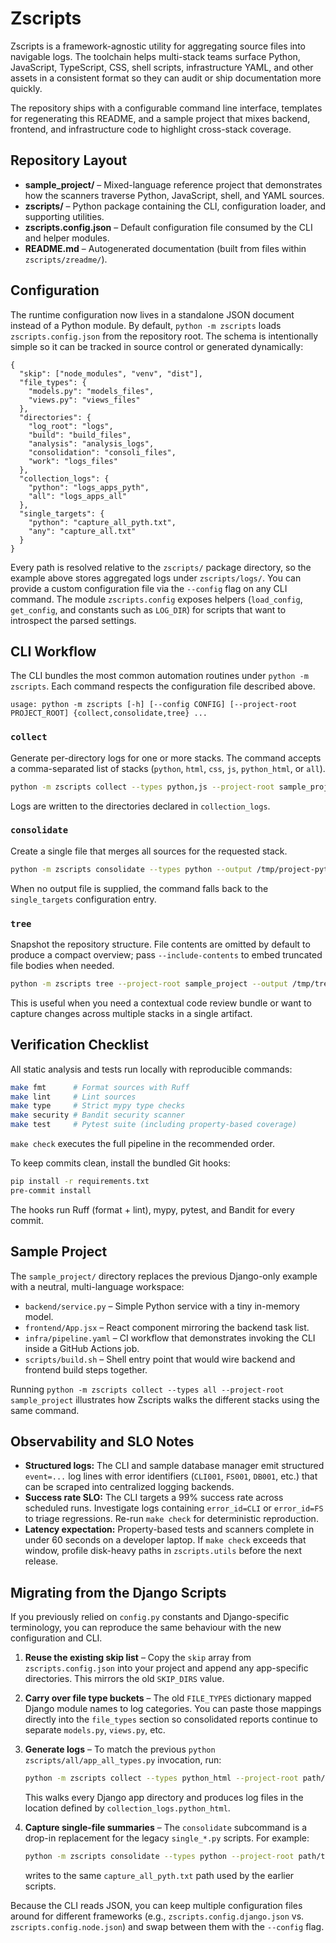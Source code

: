 # Zscripts

Zscripts is a framework-agnostic utility for aggregating source files into
navigable logs. The toolchain helps multi-stack teams surface Python, JavaScript,
TypeScript, CSS, shell scripts, infrastructure YAML, and other assets in a
consistent format so they can audit or ship documentation more quickly.

The repository ships with a configurable command line interface, templates for
regenerating this README, and a sample project that mixes backend, frontend, and
infrastructure code to highlight cross-stack coverage.

## Repository Layout

- **sample_project/** – Mixed-language reference project that demonstrates how
  the scanners traverse Python, JavaScript, shell, and YAML sources.
- **zscripts/** – Python package containing the CLI, configuration loader, and
  supporting utilities.
- **zscripts.config.json** – Default configuration file consumed by the CLI and
  helper modules.
- **README.md** – Autogenerated documentation (built from files within
  `zscripts/zreadme/`).

## Configuration

The runtime configuration now lives in a standalone JSON document instead of a
Python module. By default, `python -m zscripts` loads `zscripts.config.json` from
the repository root. The schema is intentionally simple so it can be tracked in
source control or generated dynamically:

```jsonc
{
  "skip": ["node_modules", "venv", "dist"],
  "file_types": {
    "models.py": "models_files",
    "views.py": "views_files"
  },
  "directories": {
    "log_root": "logs",
    "build": "build_files",
    "analysis": "analysis_logs",
    "consolidation": "consoli_files",
    "work": "logs_files"
  },
  "collection_logs": {
    "python": "logs_apps_pyth",
    "all": "logs_apps_all"
  },
  "single_targets": {
    "python": "capture_all_pyth.txt",
    "any": "capture_all.txt"
  }
}
```

Every path is resolved relative to the `zscripts/` package directory, so the
example above stores aggregated logs under `zscripts/logs/`. You can provide a
custom configuration file via the `--config` flag on any CLI command. The module
`zscripts.config` exposes helpers (`load_config`, `get_config`, and constants such
as `LOG_DIR`) for scripts that want to introspect the parsed settings.

## CLI Workflow

The CLI bundles the most common automation routines under `python -m zscripts`.
Each command respects the configuration file described above.

```text
usage: python -m zscripts [-h] [--config CONFIG] [--project-root PROJECT_ROOT] {collect,consolidate,tree} ...
```

### `collect`

Generate per-directory logs for one or more stacks. The command accepts a
comma-separated list of stacks (`python`, `html`, `css`, `js`, `python_html`, or
`all`).

```bash
python -m zscripts collect --types python,js --project-root sample_project
```

Logs are written to the directories declared in `collection_logs`.

### `consolidate`

Create a single file that merges all sources for the requested stack.

```bash
python -m zscripts consolidate --types python --output /tmp/project-python.txt
```

When no output file is supplied, the command falls back to the
`single_targets` configuration entry.

### `tree`

Snapshot the repository structure. File contents are omitted by default to
produce a compact overview; pass `--include-contents` to embed truncated file
bodies when needed.

```bash
python -m zscripts tree --project-root sample_project --output /tmp/tree.txt --include-contents
```
This is useful when you need a contextual code review bundle or want to capture
changes across multiple stacks in a single artifact.

## Verification Checklist

All static analysis and tests run locally with reproducible commands:

```bash
make fmt      # Format sources with Ruff
make lint     # Lint sources
make type     # Strict mypy type checks
make security # Bandit security scanner
make test     # Pytest suite (including property-based coverage)
```

`make check` executes the full pipeline in the recommended order.

To keep commits clean, install the bundled Git hooks:

```bash
pip install -r requirements.txt
pre-commit install
```

The hooks run Ruff (format + lint), mypy, pytest, and Bandit for every commit.

## Sample Project

The `sample_project/` directory replaces the previous Django-only example with a
neutral, multi-language workspace:

- `backend/service.py` – Simple Python service with a tiny in-memory model.
- `frontend/App.jsx` – React component mirroring the backend task list.
- `infra/pipeline.yaml` – CI workflow that demonstrates invoking the CLI inside
  a GitHub Actions job.
- `scripts/build.sh` – Shell entry point that would wire backend and frontend
  build steps together.

Running `python -m zscripts collect --types all --project-root sample_project`
illustrates how Zscripts walks the different stacks using the same command.

## Observability and SLO Notes

- **Structured logs:** The CLI and sample database manager emit structured
  `event=...` log lines with error identifiers (`CLI001`, `FS001`, `DB001`,
  etc.) that can be scraped into centralized logging backends.
- **Success rate SLO:** The CLI targets a 99% success rate across scheduled
  runs. Investigate logs containing `error_id=CLI` or `error_id=FS` to triage
  regressions. Re-run `make check` for deterministic reproduction.
- **Latency expectation:** Property-based tests and scanners complete in under
  60 seconds on a developer laptop. If `make check` exceeds that window,
  profile disk-heavy paths in `zscripts.utils` before the next release.

## Migrating from the Django Scripts

If you previously relied on `config.py` constants and Django-specific
terminology, you can reproduce the same behaviour with the new configuration and
CLI.

1. **Reuse the existing skip list** – Copy the `skip` array from
   `zscripts.config.json` into your project and append any app-specific
   directories. This mirrors the old `SKIP_DIRS` value.
2. **Carry over file type buckets** – The old `FILE_TYPES` dictionary mapped
   Django module names to log categories. You can paste those mappings directly
   into the `file_types` section so consolidated reports continue to separate
   `models.py`, `views.py`, etc.
3. **Generate logs** – To match the previous `python zscripts/all/app_all_types.py`
   invocation, run:

   ```bash
   python -m zscripts collect --types python_html --project-root path/to/your/project
   ```

   This walks every Django app directory and produces log files in the location
   defined by `collection_logs.python_html`.
4. **Capture single-file summaries** – The `consolidate` subcommand is a drop-in
   replacement for the legacy `single_*.py` scripts. For example:

   ```bash
   python -m zscripts consolidate --types python --project-root path/to/your/project
   ```

   writes to the same `capture_all_pyth.txt` path used by the earlier scripts.

Because the CLI reads JSON, you can keep multiple configuration files around for
different frameworks (e.g., `zscripts.config.django.json` vs.
`zscripts.config.node.json`) and swap between them with the `--config` flag.
